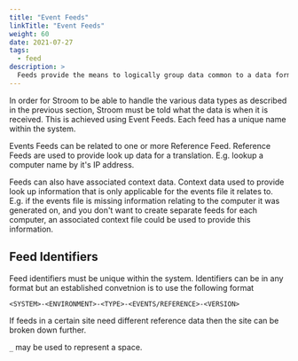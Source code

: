 ```yaml
---
title: "Event Feeds"
linkTitle: "Event Feeds"
weight: 60
date: 2021-07-27
tags:
  - feed
description: >
  Feeds provide the means to logically group data common to a data format and source system.
---
```


In order for Stroom to be able to handle the various data types as described in the previous section, Stroom must be told what the data is when it is received.
This is achieved using Event Feeds.
Each feed has a unique name within the system.

Events Feeds can be related to one or more Reference Feed.
Reference Feeds are used to provide look up data for a translation.
E.g. lookup a computer name by it's IP address.

Feeds can also have associated context data.
Context data used to provide look up information that is only applicable for the events file it relates to.
E.g. if the events file is missing information relating to the computer it was generated on, and you don't want to create separate feeds for each computer, an associated context file could be used to provide this information.


## Feed Identifiers

Feed identifiers must be unique within the system.
Identifiers can be in any format but an established convetnion is to use the following format

```text
<SYSTEM>-<ENVIRONMENT>-<TYPE>-<EVENTS/REFERENCE>-<VERSION>
```

If feeds in a certain site need different reference data then the site can be broken down further.

`_` may be used to represent a space.
